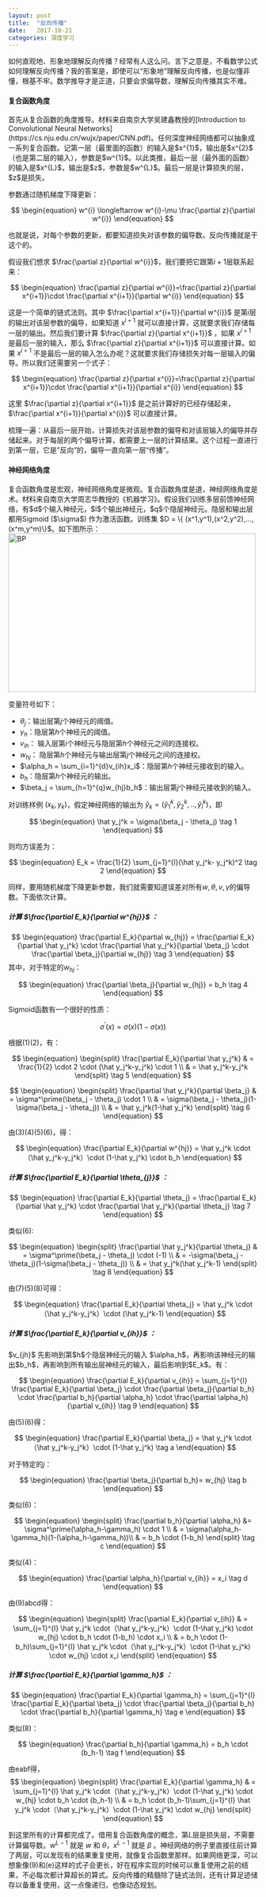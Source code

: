 ```yaml
---
layout: post
title:  "反向传播"
date:   2017-10-21
categories: 深度学习
---
```


如何直观地、形象地理解反向传播？经常有人这么问。言下之意是，不看数学公式如何理解反向传播？我的答案是，即使可以“形象地”理解反向传播，也是似懂非懂，根基不牢。数学推导才是正道，只要会求偏导数，理解反向传播其实不难。

<h4>复合函数角度</h4>
首先从复合函数的角度推导。材料来自南京大学吴建鑫教授的[Introduction to Convolutional Neural Networks](https://cs.nju.edu.cn/wujx/paper/CNN.pdf)。任何深度神经网络都可以抽象成一系列复合函数。记第一层（最里面的函数）的输入是$x^{1}$，输出是$x^{2}$（也是第二层的输入），参数是$w^{1}$。以此类推，最后一层（最外面的函数）的输入是$x^{L}$，输出是$z$，参数是$w^{L}$。最后一层是计算损失的层，$z$是损失。

参数通过随机梯度下降更新：

$$
\begin{equation}
w^{i} \longleftarrow w^{i}-\mu \frac{\partial z}{\partial w^{i}}
\end{equation}
$$

也就是说，对每个参数的更新，都要知道损失对该参数的偏导数。反向传播就是干这个的。

假设我们想求 $\frac{\partial z}{\partial w^{i}}$，我们要把它跟第$i+1$层联系起来：

$$
\begin{equation}
\frac{\partial z}{\partial w^{i}}=\frac{\partial z}{\partial x^{i+1}}\cdot \frac{\partial x^{i+1}}{\partial w^{i}}
\end{equation}
$$

这是一个简单的链式法则。其中 $\frac{\partial x^{i+1}}{\partial w^{i}}$ 是第$i$层的输出对该层参数的偏导，如果知道 $x^{i+1}$ 就可以直接计算，这就要求我们存储每一层的输出。然后我们要计算 $\frac{\partial z}{\partial x^{i+1}}$ ，如果 $x^{i+1}$ 是最后一层的输入，那么 $\frac{\partial z}{\partial x^{i+1}}$ 可以直接计算。如果 $x^{i+1}$ 不是最后一层的输入怎么办呢？这就要求我们存储损失对每一层输入的偏导。所以我们还需要另一个式子：

$$
\begin{equation}
\frac{\partial z}{\partial x^{i}}=\frac{\partial z}{\partial x^{i+1}}\cdot \frac{\partial x^{i+1}}{\partial x^{i}}
\end{equation}
$$

这里 $\frac{\partial z}{\partial x^{i+1}}$ 是之前计算好的已经存储起来，$\frac{\partial x^{i+1}}{\partial x^{i}}$ 可以直接计算。

梳理一遍：从最后一层开始，计算损失对该层参数的偏导和对该层输入的偏导并存储起来。对于每层的两个偏导计算，都需要上一层的计算结果。这个过程一直进行到第一层，它是”反向”的，偏导一直向第一层“传播”。

<h4>神经网络角度</h4>
复合函数角度是宏观，神经网络角度是微观。复合函数角度是道，神经网络角度是术。材料来自南京大学周志华教授的《机器学习》。假设我们训练多层前馈神经网络，有$d$个输入神经元，$l$个输出神经元，$q$个隐层神经元。隐层和输出层都用Sigmoid ($\sigma$) 作为激活函数。训练集
$D = \{ (x^1,y^1),(x^2,y^2),...,(x^m,y^m)\}$。如下图所示：

<img src="https://nlppupil.github.io/images/BP.jpeg" alt="BP" style="width:500px;height:320px;">


变量符号如下：

- $\theta_j$：输出层第$j$个神经元的阈值。
- $\gamma_h$：隐层第$h$个神经元的阈值。
- $v_{ih}$： 输入层第$i$个神经元与隐层第$h$个神经元之间的连接权。
- $w_{hj}$： 隐层第$h$个神经元与输出层第$j$个神经元之间的连接权。
- $\alpha_h = \sum_{i=1}^{d}v_{ih}x_i$：隐层第$h$个神经元接收到的输入。
- $b_h$：隐层第$h$个神经元的输出。
- $\beta_j = \sum_{h=1}^{q}w_{hj}b_h$：输出层第$j$个神经元接收到的输入。

对训练样例 $(x_k,y_k)$，假定神经网络的输出为 $\hat y_k = (\hat y_1^k,\hat y_2^k,..,\hat y_l^k)$，即

$$
\begin{equation}
\hat y_j^k = \sigma(\beta_j - \theta_j)   \tag 1
\end{equation}
$$

则均方误差为：

$$
\begin{equation}
E_k = \frac{1}{2} \sum_{j=1}^{l}(\hat y_j^k- y_j^k)^2   \tag 2
\end{equation}
$$

同样，要用随机梯度下降更新参数，我们就需要知道误差对所有$w,\theta,v,\gamma$的偏导数。下面依次计算。
<h5>计算 $\frac{\partial E_k}{\partial w^{hj}}$ ：</h5>

$$
\begin{equation}
\frac{\partial E_k}{\partial w_{hj}} = \frac{\partial E_k}{\partial \hat y_j^k} \cdot \frac{\partial \hat y_j^k}{\partial \beta_j} \cdot \frac{\partial \beta_j}{\partial w_{hj}} \tag 3
\end{equation}
$$
其中，对于特定的$w_{hj}$：

$$
\begin{equation}
\frac{\partial \beta_j}{\partial w_{hj}} = b_h \tag 4
\end{equation}
$$

Sigmoid函数有一个很好的性质：

$$
\begin{equation}
\sigma^\prime(x) = \sigma(x)(1-\sigma(x))
\end{equation}
$$

根据(1)(2)，有：

$$
\begin{equation}
\begin{split}
\frac{\partial E_k}{\partial \hat y_j^k} & = \frac{1}{2} \cdot 2 \cdot (\hat y_j^k-y_j^k) \cdot 1 \\
 & = \hat y_j^k-y_j^k
\end{split} \tag 5
\end{equation}
$$

$$
\begin{equation}
\begin{split}
\frac{\partial \hat y_j^k}{\partial \beta_j} & = \sigma^\prime(\beta_j - \theta_j) \cdot 1 \\
 & = \sigma(\beta_j - \theta_j)(1-\sigma(\beta_j - \theta_j)) \\
 & = \hat y_j^k(1-\hat y_j^k)
\end{split} \tag 6
\end{equation}
$$

由(3)(4)(5)(6)，得：

$$
\begin{equation}
\frac{\partial E_k}{\partial w^{hj}} = \hat y_j^k \cdot（\hat y_j^k-y_j^k）\cdot (1-\hat y_j^k) \cdot b_h
\end{equation}
$$

<h5>计算 $\frac{\partial E_k}{\partial \theta_{j}}$ ：</h5>

$$
\begin{equation}
\frac{\partial E_k}{\partial \theta_j} = \frac{\partial E_k}{\partial \hat y_j^k} \cdot \frac{\partial \hat y_j^k}{\partial \theta_j} \tag 7
\end{equation}
$$

类似(6):

$$
\begin{equation}
\begin{split}
\frac{\partial \hat y_j^k}{\partial \theta_j} & = \sigma^\prime(\beta_j - \theta_j) \cdot (-1) \\
 & = -\sigma(\beta_j - \theta_j)(1-\sigma(\beta_j - \theta_j)) \\
 & = \hat y_j^k(\hat y_j^k-1)
\end{split} \tag 8
\end{equation}
$$

由(7)(5)(8)可得：

$$
\begin{equation}
\frac{\partial E_k}{\partial \theta_j} =  \hat y_j^k \cdot（\hat y_j^k-y_j^k）\cdot (\hat y_j^k-1)
\end{equation}
$$

<h5>计算 $\frac{\partial E_k}{\partial v_{ih}}$ ： </h5>
$v_{jh}$ 先影响到第$h$个隐层神经元的输入 $\alpha_h$，再影响该神经元的输出$b_h$，再影响到所有输出层神经元的输入，最后影响到$E_k$。有：

$$
\begin{equation}
\frac{\partial E_k}{\partial v_{ih}} = \sum_{j=1}^{l}  \frac{\partial E_k}{\partial \beta_j} \cdot \frac{\partial \beta_j}{\partial b_h} \cdot \frac{\partial b_h}{\partial \alpha_h} \cdot \frac{\partial \alpha_h}{\partial v_{ih}}
 \tag 9
\end{equation}
$$

由(5)(6)得：

$$
\begin{equation}
 \frac{\partial E_k}{\partial \beta_j} =  \hat y_j^k \cdot（\hat y_j^k-y_j^k）\cdot (1-\hat y_j^k) \tag a
\end{equation}
$$

对于特定的$j$：

$$
\begin{equation}
 \frac{\partial \beta_j}{\partial b_h}= w_{hj} \tag b
\end{equation}
$$

类似(6)：

$$
\begin{equation}
\begin{split}
 \frac{\partial b_h}{\partial \alpha_h} &= \sigma^\prime(\alpha_h-\gamma_h)  \cdot 1 \\
 & = \sigma(\alpha_h-\gamma_h)(1-(\alpha_h-\gamma_h))\\
 & = b_h \cdot (1-b_h)
 \end{split} \tag c
\end{equation}
$$

类似(4)：

$$
\begin{equation}
\frac{\partial \alpha_h}{\partial v_{ih}} = x_i \tag d
\end{equation}
$$

由(9)abcd得：

$$
\begin{equation}
\begin{split}
\frac{\partial E_k}{\partial v_{ih}} & = \sum_{j=1}^{l} \hat y_j^k \cdot（\hat y_j^k-y_j^k）\cdot (1-\hat y_j^k) \cdot w_{hj} \cdot b_h \cdot (1-b_h) \cdot x_i  \\
 & =  b_h \cdot (1-b_h)\sum_{j=1}^{l} \hat y_j^k \cdot（\hat y_j^k-y_j^k）\cdot (1-\hat y_j^k) \cdot w_{hj}  \cdot x_i
\end{split}
\end{equation}
$$

<h5>计算 $\frac{\partial E_k}{\partial \gamma_h}$ ： </h5>

$$
\begin{equation}
\frac{\partial E_k}{\partial \gamma_h} = \sum_{j=1}^{l}  \frac{\partial E_k}{\partial \beta_j} \cdot \frac{\partial \beta_j}{\partial b_h} \cdot \frac{\partial b_h}{\partial \gamma_h}
 \tag e
\end{equation}
$$

类似(8)：

$$
\begin{equation}
\frac{\partial b_h}{\partial \gamma_h} = b_h \cdot (b_h-1)
 \tag f
\end{equation}
$$

由eabf得，
$$
\begin{equation}
\begin{split}
\frac{\partial E_k}{\partial \gamma_h} & = \sum_{j=1}^{l} \hat y_j^k \cdot（\hat y_j^k-y_j^k）\cdot (1-\hat y_j^k) \cdot w_{hj} \cdot b_h \cdot (b_h-1)  \\
 & =  b_h \cdot (b_h-1)\sum_{j=1}^{l} \hat y_j^k \cdot（\hat y_j^k-y_j^k）\cdot (1-\hat y_j^k) \cdot w_{hj}
\end{split}
\end{equation}
$$

到这里所有的计算都完成了。借用复合函数角度的概念，第$L$层是损失层，不需要计算偏导数。$w^{L-1}$ 就是 $w$ 和 $\theta$，$x^{L-1}$ 就是 $\beta$ 。神经网络的例子里直接往前计算了两层，可以发现有的结果重复使用，就像复合函数里那样。如果网络更深，可以想象像(9)和(e)这样的式子会更长，好在程序实现的时候可以重复使用之前的结果，不必每次都计算超长的算式。反向传播的精髓除了链式法则，还有计算足迹储存以备重复使用，这一点像递归，也像动态规划。
